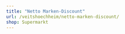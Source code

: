 ```yaml
---
title: "Netto Marken-Discount"
url: /veitshoechheim/netto-marken-discount/
shop: Supermarkt
---
```

